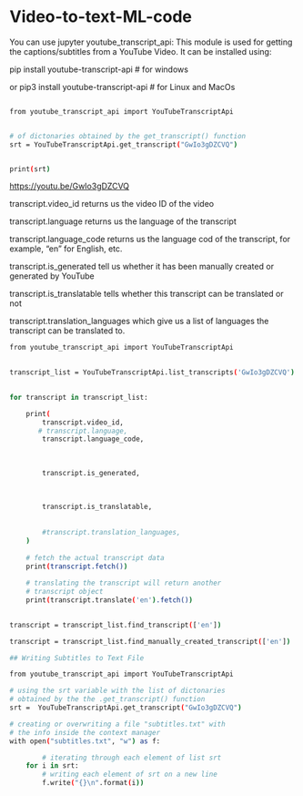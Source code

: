 # Video-to-text-ML-code

You can use jupyter 
youtube_transcript_api: This module is used for getting the captions/subtitles from a YouTube Video. It can be installed using:

pip install youtube-transcript-api # for windows

or 
pip3 install youtube-transcript-api # for Linux and MacOs 

```bash

from youtube_transcript_api import YouTubeTranscriptApi


# of dictonaries obtained by the get_transcript() function
srt = YouTubeTranscriptApi.get_transcript("GwIo3gDZCVQ")


print(srt)

```

https://youtu.be/GwIo3gDZCVQ


transcript.video_id returns us the video ID of the video</p>
transcript.language returns us the language of the transcript</p>
transcript.language_code returns us the language cod of the transcript, for example, “en” for English, etc.</p>
transcript.is_generated tell us whether it has been manually created or generated by YouTube</p>
transcript.is_translatable tells whether this transcript can be translated or not</p>
transcript.translation_languages which give us a list of languages the transcript can be translated to.</p>
```bash
from youtube_transcript_api import YouTubeTranscriptApi
 

transcript_list = YouTubeTranscriptApi.list_transcripts('GwIo3gDZCVQ')
 

for transcript in transcript_list:

    print(
        transcript.video_id,
       # transcript.language,
        transcript.language_code,
       
       
      
        transcript.is_generated,
         
        
       
        transcript.is_translatable,
         
      
        #transcript.translation_languages,
    )
 
    # fetch the actual transcript data
    print(transcript.fetch())
 
    # translating the transcript will return another
    # transcript object
    print(transcript.translate('en').fetch())
 

transcript = transcript_list.find_transcript(['en'])

transcript = transcript_list.find_manually_created_transcript(['en'])
```

```bash
## Writing Subtitles to Text File

from youtube_transcript_api import YouTubeTranscriptApi

# using the srt variable with the list of dictonaries
# obtained by the the .get_transcript() function
srt =  YouTubeTranscriptApi.get_transcript("GwIo3gDZCVQ")

# creating or overwriting a file "subtitles.txt" with
# the info inside the context manager
with open("subtitles.txt", "w") as f:

		# iterating through each element of list srt
	for i in srt:
		# writing each element of srt on a new line
		f.write("{}\n".format(i))
```
